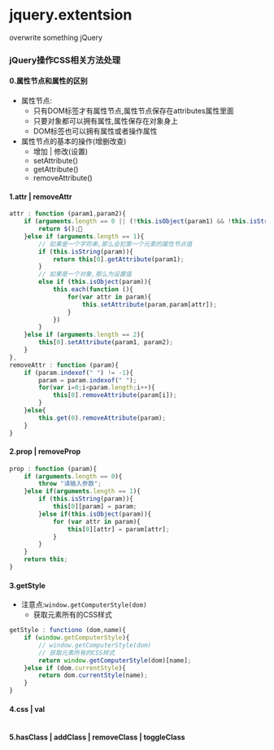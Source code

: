 # jquery.extentsion
overwrite something jQuery
### jQuery操作CSS相关方法处理
#### 0.属性节点和属性的区别
- 属性节点:
	- 只有DOM标签才有属性节点,属性节点保存在attributes属性里面
	- 只要对象都可以拥有属性,属性保存在对象身上
	- DOM标签也可以拥有属性或者操作属性
- 属性节点的基本的操作(增删改查)
	- 增加 | 修改(设置)
	- setAttribute()
	- getAttribute()
	- removeAttribute()

#### 1.attr | removeAttr

```js
attr : function (param1,param2){
	if (arguments.length == 0 || (!this.isObject(param1) && !this.isString(param))){
		return $();
	}else if (arguments.length == 1){
		// 如果是一个字符串,那么会犯第一个元素的属性节点值
		if (this.isString(param)){
			return this[0].getAttribute(param1);
		}
		// 如果是一个对象,那么为设置值
		else if (this.isObject(param)){
			this.each(function (){
				for(var attr in param){
					this.setAttribute(param,param[attr]);
				}
			})
		}
	}else if (arguments.length == 2){
		this[0].setAttribute(param1, param2);
	}
},
removeAttr : function (param){
	if (param.indexof(" ") != -1){
		param = param.indexof(" ");
		for(var i=0;i<param.length;i++){
			this[0].removeAttribute(param[i]);
		}
	}else{
		this.get(0).removeAttribute(param);
	}
}
```

#### 2.prop | removeProp

```js
prop : function (param){
	if (arguments.length == 0){
		throw "请输入参数";
	}else if(arguments.length == 1){
		if (this.isString(param)){
			this[0][param] = param;
		}else if(this.isObject(param)){
			for (var attr in param){
				this[0][attr] = param[attr];
			}
		}
	}
	return this;
}
```

#### 3.getStyle
- 注意点:`window.getComputerStyle(dom)`
	- 获取元素所有的CSS样式
	
```js
getStyle : functiono (dom,name){
	if (window.getComputerStyle){
		// window.getComputerStyle(dom)
		// 获取元素所有的CSS样式
		return window.getComputerStyle(dom)[name];
	}else if (dom.currentStyle){
		return dom.currentStyle(name);
	}
}
```

#### 4.css | val

```js

```

#### 5.hasClass | addClass | removeClass | toggleClass